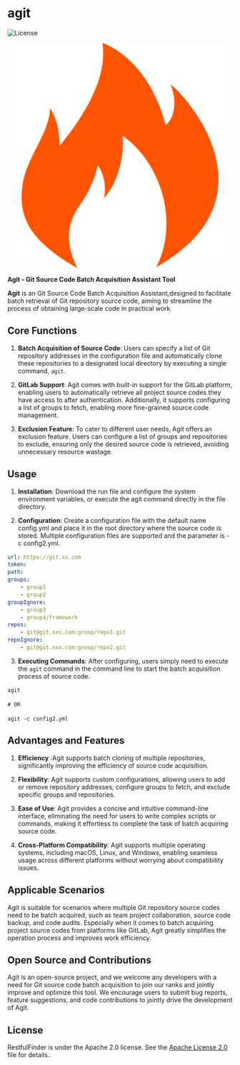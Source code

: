 # agit

![License](https://img.shields.io/badge/license-Apache--2.0-green.svg)

![logo.png](img/logo.png)

**Agit - Git Source Code Batch Acquisition Assistant Tool**

**Agit** is an Git Source Code Batch Acquisition Assistant,designed to facilitate batch retrieval of Git repository source code, aiming to streamline the process of obtaining large-scale code in practical work.

## Core Functions

1. **Batch Acquisition of Source Code**: Users can specify a list of Git repository addresses in the configuration file and automatically clone these repositories to a designated local directory by executing a single command, `agit`.

2. **GitLab Support**: Agit comes with built-in support for the GitLab platform, enabling users to automatically retrieve all project source codes they have access to after authentication. Additionally, it supports configuring a list of groups to fetch, enabling more fine-grained source code management.

3. **Exclusion Feature**: To cater to different user needs, Agit offers an exclusion feature. Users can configure a list of groups and repositories to exclude, ensuring only the desired source code is retrieved, avoiding unnecessary resource wastage.

## Usage

1. **Installation**: Download the run file and configure the system environment variables, or execute the agit command directly in the file directory.

2. **Configuration**: Create a configuration file with the default name config.yml and place it in the root directory where the source code is stored. Multiple configuration files are supported and the parameter is -c config2.yml.

```yml
url: https://git.xx.com
token:
path:
groups:
    - group1
    - group2
groupIgnore:
    - group3
    - group4/framework
repos:
    - git@git.xxx.com:group/repo1.git
repoIgnore:
    - git@git.xxx.com:group/repo2.git
```

3. **Executing Commands**: After configuring, users simply need to execute the `agit` command in the command line to start the batch acquisition process of source code.

```shell
agit

# OR

agit -c config2.yml
```

## Advantages and Features

1. **Efficiency** :Agit supports batch cloning of multiple repositories, significantly improving the efficiency of source code acquisition.

2. **Flexibility**: Agit supports custom configurations, allowing users to add or remove repository addresses, configure groups to fetch, and exclude specific groups and repositories.

3. **Ease of Use**: Agit provides a concise and intuitive command-line interface, eliminating the need for users to write complex scripts or commands, making it effortless to complete the task of batch acquiring source code.

4. **Cross-Platform Compatibility**: Agit supports multiple operating systems, including macOS, Linux, and Windows, enabling seamless usage across different platforms without worrying about compatibility issues.

## Applicable Scenarios

Agit is suitable for scenarios where multiple Git repository source codes need to be batch acquired, such as team project collaboration, source code backup, and code audits. Especially when it comes to batch acquiring project source codes from platforms like GitLab, Agit greatly simplifies the operation process and improves work efficiency.

## Open Source and Contributions

Agit is an open-source project, and we welcome any developers with a need for Git source code batch acquisition to join our ranks and jointly improve and optimize this tool. We encourage users to submit bug reports, feature suggestions, and code contributions to jointly drive the development of Agit.


## License

RestfulFinder is under the Apache 2.0 license. See the [Apache License 2.0](http://www.apache.org/licenses/LICENSE-2.0) file for details..